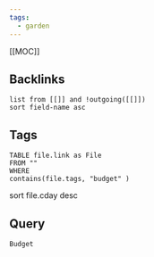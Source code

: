 ```yaml
---
tags:
  - garden
---
```

[[MOC]]

## Backlinks
```dataview 
list from [[]] and !outgoing([[]]) 
sort field-name asc
```
## Tags

``` dataview
TABLE file.link as File
FROM ""
WHERE 
contains(file.tags, "budget" )
```
sort file.cday desc

## Query
```query
Budget
```
